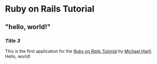 # Ruby on Rails Tutorial

## "hello, world!"

### *Title 3*

This is the first application for the [*Ruby on Rails Tutorial*](http://www.railstutorial.org/) by [Michael Hartl](http://www.michaelhartl.com). Hello, world!
